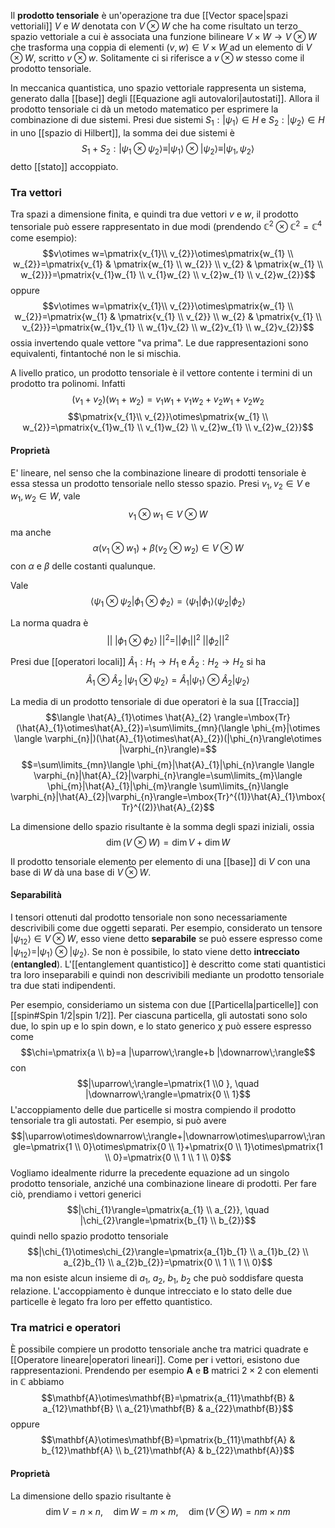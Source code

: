 Il **prodotto tensoriale** è un'operazione tra due [[Vector space|spazi vettoriali]] $V$ e $W$ denotata con $V\otimes W$ che ha come risultato un terzo spazio vettoriale a cui è associata una funzione bilineare $V\times W \rightarrow V\otimes W$ che trasforma una coppia di elementi $(v,w)\in V\times W$ ad un elemento di $V\otimes W$, scritto $v\otimes w$. Solitamente ci si riferisce a $v\otimes w$ stesso come il prodotto tensoriale.

In meccanica quantistica, uno spazio vettoriale rappresenta un sistema, generato dalla [[base]] degli [[Equazione agli autovalori|autostati]]. Allora il prodotto tensoriale ci dà un metodo matematico per esprimere la combinazione di due sistemi. Presi due sistemi $S_{1}:|\psi_{1}\rangle\in H$ e $S_{2}:|\psi_{2}\rangle\in H$ in uno [[spazio di Hilbert]], la somma dei due sistemi è
$$S_{1}+S_{2}:|\psi_{1}\otimes\psi_{2}\rangle\equiv |\psi_{1}\rangle\otimes |\psi_{2}\rangle\equiv |\psi_{1},\psi_{2}\rangle$$
detto [[stato]] accoppiato.
### Tra vettori
Tra spazi a dimensione finita, e quindi tra due vettori $v$ e $w$, il prodotto tensoriale può essere rappresentato in due modi (prendendo $\mathbb{C}^{2}\otimes\mathbb{C}^{2}=\mathbb{C}^{4}$ come esempio):
$$v\otimes w=\pmatrix{v_{1}\\ v_{2}}\otimes\pmatrix{w_{1} \\ w_{2}}=\pmatrix{v_{1} & \pmatrix{w_{1} \\ w_{2}} \\ v_{2} & \pmatrix{w_{1} \\ w_{2}}}=\pmatrix{v_{1}w_{1} \\ v_{1}w_{2} \\ v_{2}w_{1} \\ v_{2}w_{2}}$$
oppure
$$v\otimes w=\pmatrix{v_{1}\\ v_{2}}\otimes\pmatrix{w_{1} \\ w_{2}}=\pmatrix{w_{1} & \pmatrix{v_{1} \\ v_{2}} \\ w_{2} & \pmatrix{v_{1} \\ v_{2}}}=\pmatrix{w_{1}v_{1} \\ w_{1}v_{2} \\ w_{2}v_{1} \\ w_{2}v_{2}}$$
ossia invertendo quale vettore "va prima". Le due rappresentazioni sono equivalenti, fintantoché non le si mischia.

A livello pratico, un prodotto tensoriale è il vettore contente i termini di un prodotto tra polinomi. Infatti
$$(v_{1}+v_{2})(w_{1}+w_{2})=v_{1}w_{1}+v_{1}w_{2}+v_{2}w_{1}+v_{2}w_{2}$$
$$\pmatrix{v_{1}\\ v_{2}}\otimes\pmatrix{w_{1} \\ w_{2}}=\pmatrix{v_{1}w_{1} \\ v_{1}w_{2} \\ v_{2}w_{1} \\ v_{2}w_{2}}$$
#### Proprietà
E' lineare, nel senso che la combinazione lineare di prodotti tensoriale è essa stessa un prodotto tensoriale nello stesso spazio. Presi $v_{1},v_{2}\in V$ e $w_{1},w_{2}\in W$, vale
$$v_{1}\otimes w_{1}\in V\otimes W$$
ma anche
$$\alpha(v_{1}\otimes w_{1})+ \beta (v_{2}\otimes w_{2})\in V\otimes W$$
con $\alpha$ e $\beta$ delle costanti qualunque.

Vale
$$\langle \psi_{1}\otimes\psi_{2}|\phi_{1}\otimes\phi_{2}\rangle=\langle \psi_{1}|\phi_{1}\rangle \langle \psi_{2}|\phi_{2}\rangle$$

La norma quadra è
$$||\;|\phi_{1}\otimes\phi_{2}\rangle\;||^{2}=||\phi_{1}||^{2}\;||\phi_{2}||^{2}$$

Presi due [[operatori locali]] $\hat{A}_{1}:H_{1} \rightarrow H_{1}$ e $\hat{A}_{2}:H_{2} \rightarrow H_{2}$ si ha
$$\hat{A}_{1}\otimes\hat{A}_{2}\;|\psi_{1}\otimes\psi_{2}\rangle=\hat{A}_{1}|\psi_{1}\rangle\otimes\hat{A}_{2}|\psi_{2}\rangle$$

La media di un prodotto tensoriale di due operatori è la sua [[Traccia]]
$$\langle \hat{A}_{1}\otimes \hat{A}_{2} \rangle=\mbox{Tr}(\hat{A}_{1}\otimes\hat{A}_{2})=\sum\limits_{mn}(\langle \phi_{m}|\otimes \langle \varphi_{n}|)(\hat{A}_{1}\otimes\hat{A}_{2})(|\phi_{n}\rangle\otimes |\varphi_{n}\rangle)=$$
$$=\sum\limits_{mn}\langle \phi_{m}|\hat{A}_{1}|\phi_{n}\rangle \langle \varphi_{n}|\hat{A}_{2}|\varphi_{n}\rangle=\sum\limits_{m}\langle \phi_{m}|\hat{A}_{1}|\phi_{m}\rangle \sum\limits_{n}\langle \varphi_{n}|\hat{A}_{2}|\varphi_{n}\rangle=\mbox{Tr}^{(1)}\hat{A}_{1}\mbox{Tr}^{(2)}\hat{A}_{2}$$

La dimensione dello spazio risultante è la somma degli spazi iniziali, ossia
$$\dim(V\otimes W)=\dim V+\dim W$$

Il prodotto tensoriale elemento per elemento di una [[base]] di $V$ con una base di $W$ dà una base di $V\otimes W$.
#### Separabilità
I tensori ottenuti dal prodotto tensoriale non sono necessariamente descrivibili come due oggetti separati. Per esempio, considerato un tensore $|\psi_{12}\rangle\in V\otimes W$, esso viene detto **separabile** se può essere espresso come $|\psi_{12}\rangle=|\psi_{1}\rangle\otimes |\psi_{2}\rangle$. Se non è possibile, lo stato viene detto **intrecciato** (**entangled**). L'[[entanglement quantistico]] è descritto come stati quantistici tra loro inseparabili e quindi non descrivibili mediante un prodotto tensoriale tra due stati indipendenti.

Per esempio, consideriamo un sistema con due [[Particella|particelle]] con [[spin#Spin 1/2|spin 1/2]]. Per ciascuna particella, gli autostati sono solo due, lo spin up e lo spin down, e lo stato generico $\chi$ può essere espresso come
$$\chi=\pmatrix{a \\ b}=a |\uparrow\;\rangle+b |\downarrow\;\rangle$$
con
$$|\uparrow\;\rangle=\pmatrix{1 \\0 }, \quad |\downarrow\;\rangle=\pmatrix{0 \\ 1}$$
L'accoppiamento delle due particelle si mostra compiendo il prodotto tensoriale tra gli autostati. Per esempio, si può avere
$$|\uparrow\otimes\downarrow\;\rangle+|\downarrow\otimes\uparrow\;\rangle=\pmatrix{1 \\ 0}\otimes\pmatrix{0 \\ 1}+\pmatrix{0 \\ 1}\otimes\pmatrix{1 \\ 0}=\pmatrix{0 \\ 1 \\ 1 \\ 0}$$
Vogliamo idealmente ridurre la precedente equazione ad un singolo prodotto tensoriale, anziché una combinazione lineare di prodotti. Per fare ciò, prendiamo i vettori generici
$$|\chi_{1}\rangle=\pmatrix{a_{1} \\ a_{2}}, \quad |\chi_{2}\rangle=\pmatrix{b_{1} \\ b_{2}}$$
quindi nello spazio prodotto tensoriale
$$|\chi_{1}\otimes\chi_{2}\rangle=\pmatrix{a_{1}b_{1} \\ a_{1}b_{2} \\ a_{2}b_{1} \\ a_{2}b_{2}}=\pmatrix{0 \\ 1 \\ 1 \\ 0}$$
ma non esiste alcun insieme di $a_{1}$, $a_{2}$, $b_{1}$, $b_{2}$ che può soddisfare questa relazione. L'accoppiamento è dunque intrecciato e lo stato delle due particelle è legato fra loro per effetto quantistico.
### Tra matrici e operatori
È possibile compiere un prodotto tensoriale anche tra matrici quadrate e [[Operatore lineare|operatori lineari]]. Come per i vettori, esistono due rappresentazioni. Prendendo per esempio $\mathbf{A}$ e $\mathbf{B}$ matrici $2\times2$ con elementi in $\mathbb{C}$ abbiamo
$$\mathbf{A}\otimes\mathbf{B}=\pmatrix{a_{11}\mathbf{B} & a_{12}\mathbf{B} \\ a_{21}\mathbf{B} & a_{22}\mathbf{B}}$$
oppure
$$\mathbf{A}\otimes\mathbf{B}=\pmatrix{b_{11}\mathbf{A} & b_{12}\mathbf{A} \\ b_{21}\mathbf{A} & b_{22}\mathbf{A}}$$
#### Proprietà
La dimensione dello spazio risultante è
$$\dim V=n\times n, \quad \dim W=m\times m, \quad \dim(V\otimes W)=nm\times nm$$
